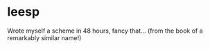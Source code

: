 leesp
=====

Wrote myself a scheme in 48 hours, fancy that... (from the book of a remarkably similar name!)
